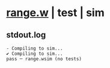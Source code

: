 # [range.w](../../../../examples/tests/valid/range.w) | test | sim

## stdout.log
```log
- Compiling to sim...
✔ Compiling to sim...
pass ─ range.wsim (no tests)
```

